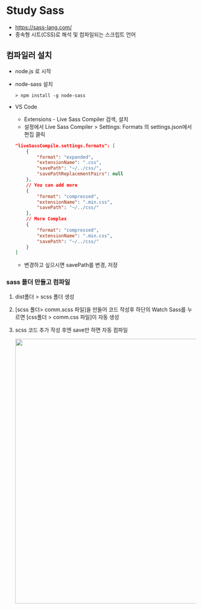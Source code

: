 # Study Sass
- https://sass-lang.com/
- 종속형 시트(CSS)로 해석 및 컴파일되는 스크립트 언어

## 컴파일러 설치
- node.js 로 시작
- node-sass 설치

    ```shell
    > npm install -g node-sass
    ```

- VS Code 
    - Extensions - Live Sass Compiler 검색, 설치
    - 설정에서 Live Sass Compiler > Settings: Formats 의 settings.json에서 편집 클릭

    ```json
    "liveSassCompile.settings.formats": [
        {
            "format": "expanded",
            "extensionName": ".css",
            "savePath": "~/../css/",
            "savePathReplacementPairs": null
        },
        // You can add more
        {
            "format": "compressed",
            "extensionName": ".min.css",
            "savePath": "~/../css/"
        },
        // More Complex
        {
            "format": "compressed",
            "extensionName": ".min.css",
            "savePath": "~/../css/"
        }
    ]
    ```

    - 변경하고 싶으시면 savePath를 변경, 저장

### sass 폴더 만들고 컴파일
1. dist폴더 > scss 폴더 생성
2. [scss 폴더> comm.scss 파일]을 만들어 코드 작성후 하단의 Watch Sass를 누르면 [css폴더 > comm.css 파일]이 자동 생성
3. scss 코드 추가 작성 후엔 save만 하면 자동 컴파일

    <img src="https://raw.githubusercontent.com/hugoMGSung/works-need-it-web/main/pknu-aspnet-2023/images/aspnet26.gif" width="700">